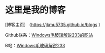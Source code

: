 # 这里是我的博客

[博客主页] （https://jkmu5735.github.io/blogs ）


Github联系：[Windows毛玻璃解说233的网站](https://space.bilibili.com/1601172780)

B站：[Windows毛玻璃解说233](https://space.bilibili.com/1601172780)
